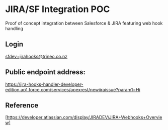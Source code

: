 JIRA/SF Integration POC
=======================

Proof of concept integration between Salesforce & JIRA featuring web hook handling

Login
-----
sfdev+jirahooks@trineo.co.nz

Public endpoint address:
------------------------
https://jira-hooks-handler-developer-edition.ap1.force.com/services/apexrest/newjiraissue?param1=Hi

Reference
---------
[https://developer.atlassian.com/display/JIRADEV/JIRA+Webhooks+Overview]